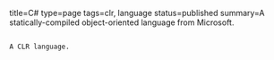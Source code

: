title=C#
type=page
tags=clr, language
status=published
summary=A statically-compiled object-oriented language from Microsoft.
~~~~~~

A CLR language.
